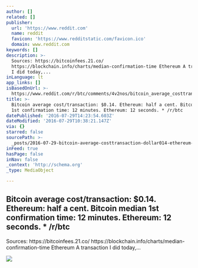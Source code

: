 ```yaml
---
author: []
related: []
publisher:
  url: 'https://www.reddit.com'
  name: reddit
  favicon: 'https://www.redditstatic.com/favicon.ico'
  domain: www.reddit.com
keywords: []
description: >-
  Sources: https://bitcoinfees.21.co/
  https://blockchain.info/charts/median-confirmation-time Ethereum A transaction
  I did today,...
inLanguage: lt
app_links: []
isBasedOnUrl: >-
  https://www.reddit.com/r/btc/comments/4v2nos/bitcoin_average_costtransaction_014_ethereum_half/
title: >-
  Bitcoin average cost/transaction: $0.14. Ethereum: half a cent. Bitcoin median
  1st confirmation time: 12 minutes. Ethereum: 12 seconds. * /r/btc
datePublished: '2016-07-29T14:23:54.603Z'
dateModified: '2016-07-29T10:38:21.147Z'
via: {}
starred: false
sourcePath: >-
  _posts/2016-07-29-bitcoin-average-costtransaction-dollar014-ethereum-half-a-ce.md
inFeed: true
hasPage: false
inNav: false
_context: 'http://schema.org'
_type: MediaObject

---
```

<article style=""><h1>Bitcoin average cost/transaction: $0.14. Ethereum: half a cent. Bitcoin median 1st confirmation time: 12 minutes. Ethereum: 12 seconds. * /r/btc</h1><p>Sources: https://bitcoinfees.21.co/ https://blockchain.info/charts/median-confirmation-time Ethereum A transaction I did today,...</p><img src="https://www.redditstatic.com/icon.png" /></article>